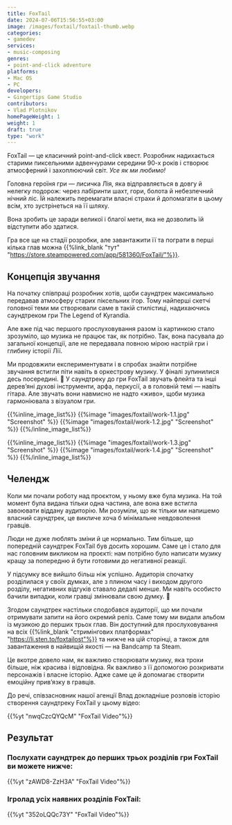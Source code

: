 ```yaml
---
title: FoxTail
date: 2024-07-06T15:56:55+03:00
image: /images/foxtail/foxtail-thumb.webp
categories:
- gamedev
services:
- music-composing
genres:
- point-and-click adventure
platforms:
- Mac OS
- PC
developers:
- Gingertips Game Studio
contributors:
- Vlad Plotnikov
homePageWeight: 1
weight: 1
draft: true
type: "work"
---
```


FoxTail — це класичний point-and-click квест. Розробник надихається старими пиксельними адвенчурами середини 90-х років і створює атмосферний і захоплюючий світ. *Усе як ми любимо!*

Головна героїня гри — лисичка Лія, яка відправляється в довгу й нелегку подорож: через лабіринти шахт, гори, болота й небезпечний нічний ліс. Їй належить перемагати власні страхи й допомагати в цьому всім, хто зустрінеться на її шляху.

Вона зробить це заради великої і благої мети, яка не дозволить їй відступити або здатися.

Гра все ще на стадії розробки, але завантажити її та пограти в перші кілька глав можна {{%link_blank "тут" "https://store.steampowered.com/app/581360/FoxTail/"%}}.

## Концепція звучання
На початку співпраці розробник хотів, щоби саундтрек максимально передавав атмосферу старих піксельних ігор.
Тому найперші скетчі головної теми ми створювали саме в такій стилістиці, надихаючись саундтреком гри The Legend of Kyrandia.

Але вже під час першого прослуховування разом із картинкою стало зрозуміло, що музика не працює так, як потрібно. Так, вона пасувала до загальної концепції, але не передавала повною мірою настрій гри і глибину історії Лії.

Ми продовжили експериментувати і в спробах знайти потрібне звучання встигли піти навіть в оркестрову музику. У фіналі зупинилися десь посередині. 🙂 У саундтреку до гри FoxTail звучать флейта та інші дерев’яні духові інструменти, арфа, перкусії, а в головній темі — навіть гітара. Але звучать вони навмисно не надто «живо», щоби музика гармоніювала з візуалом гри.

{{%inline_image_list%}}
{{%image "images/foxtail/work-1.1.jpg" "Screenshot" %}}
{{%image "images/foxtail/work-1.2.jpg" "Screenshot" %}}
{{%/inline_image_list%}}

{{%inline_image_list%}}
{{%image "images/foxtail/work-1.3.jpg" "Screenshot" %}}
{{%image "images/foxtail/work-1.4.jpg" "Screenshot" %}}
{{%/inline_image_list%}}

## Челендж

Коли ми почали роботу над проєктом, у ньому вже була музика. На той момент була видана тільки одна частина, але вона вже встигла завоювати віддану аудиторію. Ми розуміли, що як тільки ми напишемо власний саундтрек, це викличе хоча б мінімальне невдоволення гравців.

Люди не дуже люблять зміни й це нормально. Тим більше, що попередній саундтрек FoxTail був досить хорошим. Саме це і стало для нас головним викликом на проєкті: нам потрібно було написати музику кращу за попередню й бути готовими до негативної реакції.

У підсумку все вийшло більш ніж успішно. Аудиторія спочатку розділилася у своїх думках, але з плином часу і виходом другого розділу, негативних відгуків ставало дедалі менше. Ми навіть особисто бачили випадки, коли гравці змінювали свою думку. 🙂

Згодом саундтрек настільки сподобався аудиторії, що ми почали отримувати запити на його окремий реліз. Саме тому ми видали альбом із музикою до перших трьох глав. Він доступний для прослуховування на всіх {{%link_blank "стримінгових платформах" "https://li.sten.to/foxtailost"%}} та нижче на цій сторінці, а також для завантаження в найвищій якості — на Bandcamp та Steam.

Це вкотре довело нам, як важливо створювати музику, яка трохи більше, ніж красива і відповідна. Як важливо з її допомогою розкривати персонажів і власне історію. Адже саме це й допомагає створити емоційну прив’язку в гравців.

До речі, співзасновник нашої агенції Влад докладніше розповів історію створення саундтреку FoxTail у цьому відео:

{{%yt "nwqCzcQYQcM" "FoxTail Video"%}}

## Результат

### Послухати саундтрек до перших трьох розділів гри FoxTail ви можете нижче:

{{%yt "zAWD8-ZzH3A" "FoxTail Video"%}}

### Iгролад усіх наявних розділів FoxTail:

{{%yt "352oLQQc73Y" "FoxTail Video"%}}